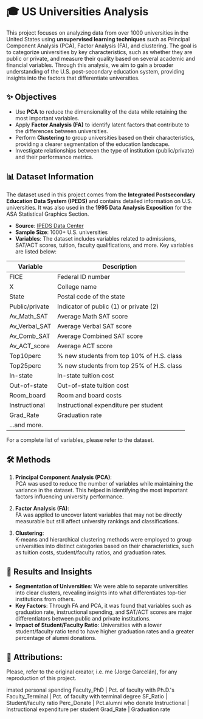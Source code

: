# 🎓 US Universities Analysis

This project focuses on analyzing data from over 1000 universities in the United States using **unsupervised learning techniques** such as Principal Component Analysis (PCA), Factor Analysis (FA), and clustering. The goal is to categorize universities by key characteristics, such as whether they are public or private, and measure their quality based on several academic and financial variables. Through this analysis, we aim to gain a broader understanding of the U.S. post-secondary education system, providing insights into the factors that differentiate universities.

## ✨ Objectives

- Use **PCA** to reduce the dimensionality of the data while retaining the most important variables.
- Apply **Factor Analysis (FA)** to identify latent factors that contribute to the differences between universities.
- Perform **Clustering** to group universities based on their characteristics, providing a clearer segmentation of the education landscape.
- Investigate relationships between the type of institution (public/private) and their performance metrics.

## 📊 Dataset Information

The dataset used in this project comes from the **Integrated Postsecondary Education Data System (IPEDS)** and contains detailed information on U.S. universities. It was also used in the **1995 Data Analysis Exposition** for the ASA Statistical Graphics Section.

- **Source**: [IPEDS Data Center](https://nces.ed.gov/ipeds/datacenter/InstitutionByGroup.aspx)
- **Sample Size**: 1000+ U.S. universities
- **Variables**: The dataset includes variables related to admissions, SAT/ACT scores, tuition, faculty qualifications, and more. Key variables are listed below:

| Variable         | Description                                |
| ---------------- | ------------------------------------------ |
| FICE             | Federal ID number                          |
| X                | College name                               |
| State            | Postal code of the state                   |
| Public/private   | Indicator of public (1) or private (2)      |
| Av_Math_SAT      | Average Math SAT score                     |
| Av_Verbal_SAT    | Average Verbal SAT score                   |
| Av_Comb_SAT      | Average Combined SAT score                 |
| Av_ACT_score     | Average ACT score                          |
| Top10perc        | % new students from top 10% of H.S. class  |
| Top25perc        | % new students from top 25% of H.S. class  |
| In-state         | In-state tuition cost                      |
| Out-of-state     | Out-of-state tuition cost                  |
| Room_board       | Room and board costs                       |
| Instructional    | Instructional expenditure per student      |
| Grad_Rate        | Graduation rate                            |
| ...and more.     |

For a complete list of variables, please refer to the dataset.

## 🛠️ Methods

1. **Principal Component Analysis (PCA)**:  
   PCA was used to reduce the number of variables while maintaining the variance in the dataset. This helped in identifying the most important factors influencing university performance.

2. **Factor Analysis (FA)**:  
   FA was applied to uncover latent variables that may not be directly measurable but still affect university rankings and classifications.

3. **Clustering**:  
   K-means and hierarchical clustering methods were employed to group universities into distinct categories based on their characteristics, such as tuition costs, student/faculty ratios, and graduation rates.

## 🚀 Results and Insights

- **Segmentation of Universities**: We were able to separate universities into clear clusters, revealing insights into what differentiates top-tier institutions from others.
- **Key Factors**: Through FA and PCA, it was found that variables such as graduation rate, instructional spending, and SAT/ACT scores are major differentiators between public and private institutions.
- **Impact of Student/Faculty Ratio**: Universities with a lower student/faculty ratio tend to have higher graduation rates and a greater percentage of alumni donations.

## 📌 Attributions: 
Please, refer to the original creator, i.e. me (Jorge Garcelán), for any reproduction of this project.

imated personal spending
Faculty_PhD      | Pct. of faculty with Ph.D.'s
Faculty_Terminal | Pct. of faculty with terminal degree
SF_Ratio         | Student/faculty ratio
Perc_Donate      | Pct.alumni who donate
Instructional    | Instructional expenditure per student
Grad_Rate        | Graduation rate

